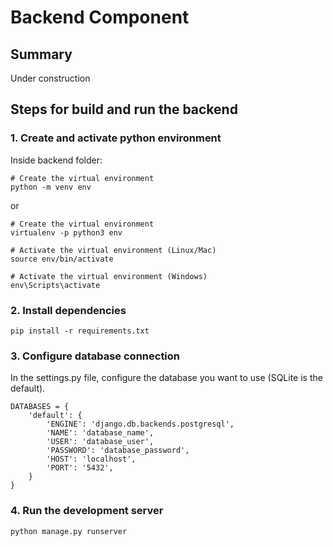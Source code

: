 # Backend Component

## Summary

Under construction

## Steps for build and run the backend


### 1. Create and activate python environment

Inside backend folder:

```
# Create the virtual environment
python -m venv env 
```

or

```
# Create the virtual environment
virtualenv -p python3 env
```

```
# Activate the virtual environment (Linux/Mac)
source env/bin/activate
```

```
# Activate the virtual environment (Windows)
env\Scripts\activate
```

### 2. Install dependencies

```
pip install -r requirements.txt
```

### 3. Configure database connection

In the settings.py file, configure the database you want to use (SQLite is the default).

```
DATABASES = {
    'default': {
        'ENGINE': 'django.db.backends.postgresql',
        'NAME': 'database_name',
        'USER': 'database_user',
        'PASSWORD': 'database_password',
        'HOST': 'localhost',
        'PORT': '5432',
    }
}
```

### 4. Run the development server

```
python manage.py runserver
```






